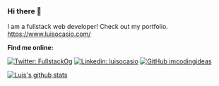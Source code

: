 ### Hi there 👋

I am a fullstack web developer!
Check out my portfolio. https://www.luisocasio.com/

**Find me online:**  

[![Twitter: FullstackOg](https://img.shields.io/twitter/follow/FullstackOg?style=social)](https://twitter.com/FullstackOg)
[![Linkedin: luisocasio](https://img.shields.io/badge/-luisocasio-blue?style=flat-square&logo=Linkedin&logoColor=white&link=https://www.linkedin.com/in/luisocasio/)](https://www.linkedin.com/in/ocasio-perez/)
[![GitHub imcodingideas](https://img.shields.io/github/followers/luisocasio?label=follow&style=social)](https://github.com/LuisOcasio)

[![Luis's github stats](https://github-readme-stats.vercel.app/api?username=LuisOcasio)](https://github.com/luisocasio/github-readme-stats)

<!--
**LuisOcasio/LuisOcasio** is a ✨ _special_ ✨ repository because its `README.md` (this file) appears on your GitHub profile.

Here are some ideas to get you started:

- 🔭 I’m currently working on ...
- 🌱 I’m currently learning ...
- 👯 I’m looking to collaborate on ...
- 🤔 I’m looking for help with ...
- 💬 Ask me about ...
- 📫 How to reach me: ...
- 😄 Pronouns: ...
- ⚡ Fun fact: ...
-->
